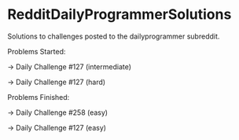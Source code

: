 # RedditDailyProgrammerSolutions
Solutions to challenges posted to the dailyprogrammer subreddit.

Problems Started:

-> Daily Challenge #127 (intermediate)

-> Daily Challenge #127 (hard)

Problems Finished:

-> Daily Challenge #258 (easy)

-> Daily Challenge #127 (easy)
